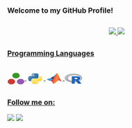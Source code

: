 ### Welcome to my GitHub Profile!

##

<div align="center">
  <a href="https://github.com/aschwertner">
  <img width="48%" src="https://github-readme-stats.vercel.app/api?username=aschwertner&show_icons=true&theme=dracula&include_all_commits=true&count_private=true"/>
  <img width="48%" src="https://github-readme-stats.vercel.app/api/top-langs/?username=aschwertner&layout=compact&langs_count=7&theme=dracula"/>
</div>

##

### Programming Languages

<div style="display: inline_block"><br>
  <img align="center" alt="Ander-Julia" height="30" width="40" src="https://raw.githubusercontent.com/devicons/devicon/master/icons/julia/julia-original.svg">
   <img align="center" alt="Ander-Python" height="30" width="40" src="https://raw.githubusercontent.com/devicons/devicon/master/icons/python/python-original.svg">
   <img align="center" alt="Ander-MatLab" height="30" width="40" src="https://raw.githubusercontent.com/devicons/devicon/master/icons/matlab/matlab-original.svg">
  <img align="center" alt="Ander-Julia" height="30" width="40" src="https://raw.githubusercontent.com/devicons/devicon/master/icons/r/r-original.svg">
</div>

##

### Follow me on:

<div>
  <a href="https://www.linkedin.com/in/anderson-ervino-schwertner" target="_blank"><img src="https://img.shields.io/badge/-LinkedIn-%230077B5?style=for-the-badge&logo=linkedin&logoColor=white" target="_blank"></a>
  <a href="https://www.researchgate.net/profile/Anderson-Schwertner" target="_blank"><img src="https://img.shields.io/badge/Research_Gate-00CCBB.svg?&style=for-the-badge&logo=ResearchGate&logoColor=white" target="_blank"></a>
</div>
